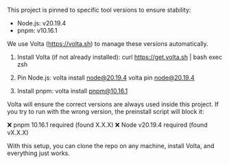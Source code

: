 This project is pinned to specific tool versions to ensure stability:

- Node.js: v20.19.4
- pnpm: v10.16.1

We use Volta (https://volta.sh) to manage these versions automatically.

1. Install Volta (if not already installed):
   curl https://get.volta.sh | bash
   exec zsh

2. Pin Node.js:
   volta install node@20.19.4
   volta pin node@20.19.4

3. Install pnpm:
   volta install pnpm@10.16.1

Volta will ensure the correct versions are always used inside this project.
If you try to run with the wrong version, the preinstall script will block it:

❌ pnpm 10.16.1 required (found X.X.X)
❌ Node v20.19.4 required (found vX.X.X)

With this setup, you can clone the repo on any machine, install Volta, and everything just works.
